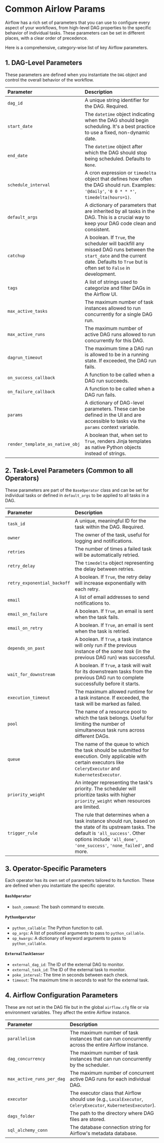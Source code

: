 # Common Airlow Params
Airflow has a rich set of parameters that you can use to configure every aspect of your workflows, from high-level DAG properties to the specific behavior of individual tasks. These parameters can be set in different places, with a clear order of precedence.

Here is a comprehensive, category-wise list of key Airflow parameters.

## 1. DAG-Level Parameters

These parameters are defined when you instantiate the `DAG` object and control the overall behavior of the workflow.

| Parameter | Description |
| :--- | :--- |
| `dag_id` | A unique string identifier for the DAG. Required. |
| `start_date` | The `datetime` object indicating when the DAG should begin scheduling. It's a best practice to use a fixed, non-dynamic date. |
| `end_date` | The `datetime` object after which the DAG should stop being scheduled. Defaults to `None`. |
| `schedule_interval` | A cron expression or `timedelta` object that defines how often the DAG should run. Examples: `'@daily'`, `'0 0 * * *'`, `timedelta(hours=1)`. |
| `default_args` | A dictionary of parameters that are inherited by all tasks in the DAG. This is a crucial way to keep your DAG code clean and consistent. |
| `catchup` | A boolean. If `True`, the scheduler will backfill any missed DAG runs between the `start_date` and the current date. Defaults to `True` but is often set to `False` in development. |
| `tags` | A list of strings used to categorize and filter DAGs in the Airflow UI. |
| `max_active_tasks` | The maximum number of task instances allowed to run concurrently for a single DAG run. |
| `max_active_runs` | The maximum number of active DAG runs allowed to run concurrently for this DAG. |
| `dagrun_timeout` | The maximum time a DAG run is allowed to be in a running state. If exceeded, the DAG run fails. |
| `on_success_callback` | A function to be called when a DAG run succeeds. |
| `on_failure_callback` | A function to be called when a DAG run fails. |
| `params` | A dictionary of DAG-level parameters. These can be defined in the UI and are accessible to tasks via the `params` context variable. |
| `render_template_as_native_obj` | A boolean that, when set to `True`, renders Jinja templates as native Python objects instead of strings. |

## 2. Task-Level Parameters (Common to all Operators)

These parameters are part of the `BaseOperator` class and can be set for individual tasks or defined in `default_args` to be applied to all tasks in a DAG.

| Parameter | Description |
| :--- | :--- |
| `task_id` | A unique, meaningful ID for the task within the DAG. Required. |
| `owner` | The owner of the task, useful for logging and notifications. |
| `retries` | The number of times a failed task will be automatically retried. |
| `retry_delay` | The `timedelta` object representing the delay between retries. |
| `retry_exponential_backoff` | A boolean. If `True`, the retry delay will increase exponentially with each retry. |
| `email` | A list of email addresses to send notifications to. |
| `email_on_failure` | A boolean. If `True`, an email is sent when the task fails. |
| `email_on_retry` | A boolean. If `True`, an email is sent when the task is retried. |
| `depends_on_past` | A boolean. If `True`, a task instance will only run if the previous instance of the *same task* (in the previous DAG run) was successful. |
| `wait_for_downstream` | A boolean. If `True`, a task will wait for its downstream tasks from the previous DAG run to complete successfully before it starts. |
| `execution_timeout` | The maximum allowed runtime for a task instance. If exceeded, the task will be marked as failed. |
| `pool` | The name of a resource pool to which the task belongs. Useful for limiting the number of simultaneous task runs across different DAGs. |
| `queue` | The name of the queue to which the task should be submitted for execution. Only applicable with certain executors like `CeleryExecutor` and `KubernetesExecutor`. |
| `priority_weight` | An integer representing the task's priority. The scheduler will prioritize tasks with higher `priority_weight` when resources are limited. |
| `trigger_rule` | The rule that determines when a task instance should run, based on the state of its upstream tasks. The default is `'all_success'`. Other options include `'all_done'`, `'one_success'`, `'none_failed'`, and more. |

## 3. Operator-Specific Parameters

Each operator has its own set of parameters tailored to its function. These are defined when you instantiate the specific operator.

#### `BashOperator`
* `bash_command`: The bash command to execute.

#### `PythonOperator`
* `python_callable`: The Python function to call.
* `op_args`: A list of positional arguments to pass to `python_callable`.
* `op_kwargs`: A dictionary of keyword arguments to pass to `python_callable`.

#### `ExternalTaskSensor`
* `external_dag_id`: The ID of the external DAG to monitor.
* `external_task_id`: The ID of the external task to monitor.
* `poke_interval`: The time in seconds between each check.
* `timeout`: The maximum time in seconds to wait for the external task.

## 4. Airflow Configuration Parameters

These are not set in the DAG file but in the global `airflow.cfg` file or via environment variables. They affect the entire Airflow instance.

| Parameter | Description |
| :--- | :--- |
| `parallelism` | The maximum number of task instances that can run concurrently across the entire Airflow instance. |
| `dag_concurrency` | The maximum number of task instances that can run concurrently by the scheduler. |
| `max_active_runs_per_dag` | The maximum number of concurrent active DAG runs for each individual DAG. |
| `executor` | The executor class that Airflow should use (e.g., `LocalExecutor`, `CeleryExecutor`, `KubernetesExecutor`). |
| `dags_folder` | The path to the directory where DAG files are stored. |
| `sql_alchemy_conn` | The database connection string for Airflow's metadata database. |
